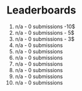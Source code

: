 # Leaderboards

1. n/a - 0 submissions  -10$
2. n/a - 0 submissions - 5$
3. n/a - 0 submissions - 3$
4. n/a - 0 submissions
5. n/a - 0 submissions
6. n/a - 0 submissions
7. n/a - 0 submissions 
8. n/a - 0 submissions 
9. n/a - 0 submissions
10. n/a - 0 submissions



